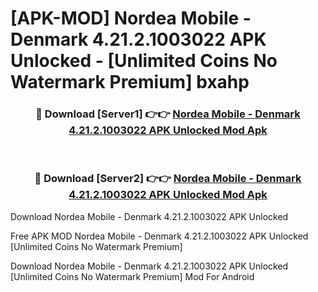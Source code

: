 # [APK-MOD] Nordea Mobile - Denmark 4.21.2.1003022 APK Unlocked - [Unlimited Coins No Watermark Premium] bxahp



<div align="center">
<h3>🔴 Download [Server1] 👉👉 <a href="https://momento.my/?title=Nordea_Mobile_-_Denmark_4.21.2.1003022_APK_Unlocked">Nordea Mobile - Denmark 4.21.2.1003022 APK Unlocked Mod Apk</a></h3><br>

<h3>🔴 Download [Server2] 👉👉 <a href="https://momento.my/?title=Nordea_Mobile_-_Denmark_4.21.2.1003022_APK_Unlocked">Nordea Mobile - Denmark 4.21.2.1003022 APK Unlocked Mod Apk</a></h3>
</div>



Download Nordea Mobile - Denmark 4.21.2.1003022 APK Unlocked 

Free APK MOD Nordea Mobile - Denmark 4.21.2.1003022 APK Unlocked [Unlimited Coins No Watermark Premium]

Download Nordea Mobile - Denmark 4.21.2.1003022 APK Unlocked [Unlimited Coins No Watermark Premium] Mod For Android
